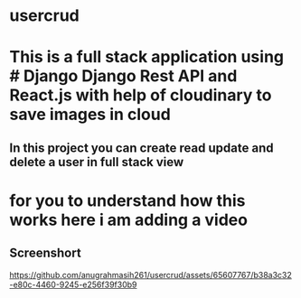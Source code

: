 # usercrud
# This is a full stack application using # Django Django Rest API and React.js with help of cloudinary to save images in cloud 
## In this project you can create read update and delete a user in full stack view 
# for you to understand how this works here i am adding a video 

## Screenshort




https://github.com/anugrahmasih261/usercrud/assets/65607767/b38a3c32-e80c-4460-9245-e256f39f30b9



